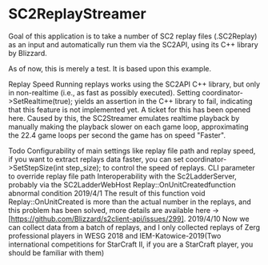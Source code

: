 # SC2ReplayStreamer
Goal of this application is to take a number of SC2 replay files (.SC2Replay) as an input and automatically run them via the SC2API, using its C++ library by Blizzard.

As of now, this is merely a test. It is based upon this example.

Replay Speed
Running replays works using the SC2API C++ library, but only in non-realtime (i.e., as fast as possibly executed). Setting coordinator->SetRealtime(true); yields an assertion in the C++ library to fail, indicating that this feature is not implemented yet. A ticket for this has been opened here. Caused by this, the SC2Streamer emulates realtime playback by manually making the playback slower on each game loop, approximating the 22.4 game loops per second the game has on speed "Faster".

Todo
Configurability of main settings like replay file path and replay speed, if you want to extract replays data faster, you can set coordinator->SetStepSize(int step_size); to control the speed of replays.
CLI parameter to override replay file path
Interoperability with the Sc2LadderServer, probably via the SC2LadderWebHost
Replay::OnUnitCreatedfunction abnormal condition
2019/4/1 The result of this function void Replay::OnUnitCreated is more than the actual number in the replays, and this problem has been solved, more details are available here ->[https://github.com/Blizzard/s2client-api/issues/299].
2019/4/10 Now we can collect data from a batch of replays, and I only collected replays of Zerg professional players in WESG 2018 and IEM-Katowice-2019(Two international competitions for StarCraft II, if you are a StarCraft player, you should be familiar with them)
